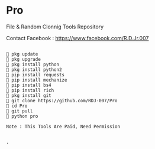 # Pro
File & Random Clonnig Tools Repository

Contact Facebook : https://www.facebook.com/R.D.Jr.007

```

🔰 pkg update
🔰 pkg upgrade
🔰 pkg install python
🔰 pkg install python2
🔰 pip install requests
🔰 pip install mechanize
🔰 pip install bs4
🔰 pip install rich
🔰 pkg install git
🔰 git clone https://github.com/RDJ-007/Pro
🔰 cd Pro
🔰 git pull
🔰 python pro

Note : This Tools Are Paid, Need Permission


.
